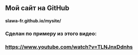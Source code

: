 ## Мой сайт на GitHub
#### slawa-fr.github.io/mysite/
### Сделан по примеру из этого видео:
### https://www.youtube.com/watch?v=TLNJnxDdnhs
